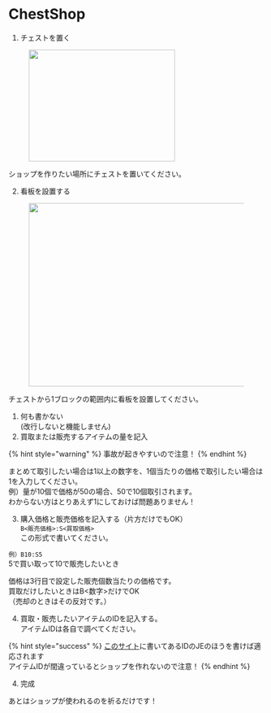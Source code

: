 # ChestShop

1. チェストを置く

<figure><img src="https://yaaaa.net/wp-content/uploads/2023/01/b2eb7349035754953b57a32e2841bda5.png" alt="" height="220" width="288"><figcaption></figcaption></figure>

ショップを作りたい場所にチェストを置いてください。

2. 看板を設置する

<figure><img src="https://yaaaa.net/wp-content/uploads/2023/01/eddea82ad2755b24c4e168c5fc2ebd40.png" alt="" height="361" width="498"><figcaption></figcaption></figure>

チェストから1ブロックの範囲内に看板を設置してください。

1. 何も書かない\
   (改行しないと機能しません)
2. 買取または販売するアイテムの量を記入

{% hint style="warning" %}
事故が起きやすいので注意！
{% endhint %}

まとめて取引したい場合は1以上の数字を、1個当たりの価格で取引したい場合は1を入力してください。\
例）量が10個で価格が50の場合、50で10個取引されます。\
わからない方はとりあえず1にしておけば問題ありません！

3. 購入価格と販売価格を記入する（片方だけでもOK）\
   `B<販売価格>:S<買取価格>`\
   この形式で書いてください。

`例）B10:S5`\
5で買い取って10で販売したいとき

価格は3行目で設定した販売個数当たりの価格です。\
買取だけしたいときはB<数字>だけでOK\
（売却のときはその反対です。）

4. 買取・販売したいアイテムのIDを記入する。\
   アイテムIDは各自で調べてください。

{% hint style="success" %}
[このサイト](https://n5v.net/command/block-item-id/)に書いてあるIDのJEのほうを書けば適応されます\
アイテムIDが間違っているとショップを作れないので注意！
{% endhint %}

4. 完成

あとはショップが使われるのを祈るだけです！

